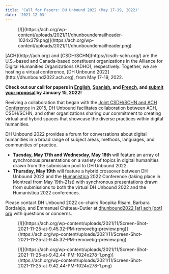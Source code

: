 ```yaml
---
title: 'Call for Papers: DH Unbound 2022 (May 17-19, 2022)'
date: '2021-12-03'
---
```

<figure class="wp-block-image size-large">[![](https://ach.org/wp-content/uploads/2021/11/dhunboundemailheader-1024x379.png)](https://ach.org/wp-content/uploads/2021/11/dhunboundemailheader.png)</figure>[ACH](http://ach.org) and [CSDH/SCHN](https://csdh-schn.org/) are the U.S.-based and Canada-based constituent organizations in the Alliance for Digital Humanities Organizations (ADHO), respectively. Together, we are hosting a virtual conference, [DH Unbound 2022](http://dhunbound2022.ach.org), from May 17-19, 2022.

**Check out our call for papers in [English](https://dhunbound2022.ach.org/cfp-english/), [Spanish](https://dhunbound2022.ach.org/cfp-espanol/), and [French](https://dhunbound2022.ach.org/cfp-francais/), and [submit your proposal](https://www.conftool.org/dhunbound2022) by January 15, 2022!**

Reviving a collaboration that began with the [Joint CSDH/SCHN and ACH Conference](https://ach.org/blog/2014/10/20/joint-ach-canadian-dh-conference-2015/) in 2015, DH Unbound facilitates collaboration between ACH, CSDH/SCHN, and other organizations sharing our commitment to creating virtual and hybrid spaces that showcase the diverse practices within digital humanities.

DH Unbound 2022 provides a forum for conversations about digital humanities in a broad range of subject areas, methods, languages, and communities of practice.

- **Tuesday, May 17th and Wednesday, May 18th** will feature an array of synchronous presentations on a variety of topics in digital humanities drawn from the submission pool to DH Unbound 2022.
- **Thursday, May 19th** will feature a hybrid crossover between DH Unbound 2022 and the [Humanistica](http://www.humanisti.ca/) 2022 Conference (taking place in Montreal from May 19th-21st) with synchronous presentations drawn from submissions to both the virtual DH Unbound 2022 and the Humanistica 2022 conferences.

Please contact DH Unbound 2022 co-chairs Roopika Risam, Barbara Bordalejo, and Emmanuel Château-Dutier at [dhunbound2022 \[at\] ach \[dot\] org](mailto:dhunbound2022@ach.org) with questions or concerns.

<div class="wp-block-columns is-layout-flex wp-container-3"><div class="wp-block-column is-layout-flow"><figure class="wp-block-image size-full">[![](https://ach.org/wp-content/uploads/2021/11/Screen-Shot-2021-11-25-at-9.45.32-PM-removebg-preview.png)](https://ach.org/wp-content/uploads/2021/11/Screen-Shot-2021-11-25-at-9.45.32-PM-removebg-preview.png)</figure></div><div class="wp-block-column is-layout-flow"><figure class="wp-block-image size-full">[![](https://ach.org/wp-content/uploads/2021/11/Screen-Shot-2021-11-25-at-9.42.44-PM-1024x278-1.png)](https://ach.org/wp-content/uploads/2021/11/Screen-Shot-2021-11-25-at-9.42.44-PM-1024x278-1.png)</figure></div></div>